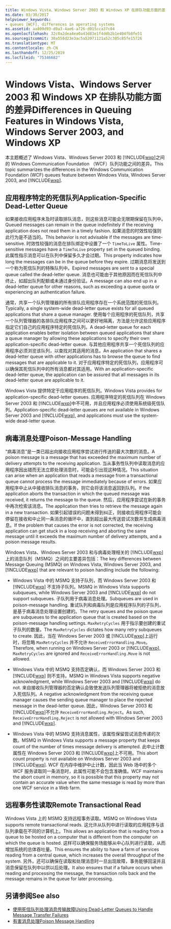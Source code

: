 ```yaml
---
title: Windows Vista、Windows Server 2003 和 Windows XP 在排队功能方面的差异
ms.date: 03/30/2017
helpviewer_keywords:
- queues [WCF], differences in operating systems
ms.assetid: aa809d93-d0a3-4ae6-a726-d015cca37c04
ms.openlocfilehash: 32c0a2dea4ea0a43d83e1f4ddb2b1e404fb8fe51
ms.sourcegitcommit: 30a558d23e3ac5a52071121a52c305c85fe15726
ms.translationtype: MT
ms.contentlocale: zh-CN
ms.lasthandoff: 12/25/2019
ms.locfileid: "75346682"
---
```

# <a name="differences-in-queuing-features-in-windows-vista-windows-server-2003-and-windows-xp"></a><span data-ttu-id="d2cad-102">Windows Vista、Windows Server 2003 和 Windows XP 在排队功能方面的差异</span><span class="sxs-lookup"><span data-stu-id="d2cad-102">Differences in Queuing Features in Windows Vista, Windows Server 2003, and Windows XP</span></span>
<span data-ttu-id="d2cad-103">本主题概述了 Windows Vista、Windows Server 2003 和 [!INCLUDE[wxp](../../../../includes/wxp-md.md)]之间的 Windows Communication Foundation （WCF）队列功能之间的差异。</span><span class="sxs-lookup"><span data-stu-id="d2cad-103">This topic summarizes the differences in the Windows Communication Foundation (WCF) queues feature between Windows Vista, Windows Server 2003, and [!INCLUDE[wxp](../../../../includes/wxp-md.md)].</span></span>  
  
## <a name="application-specific-dead-letter-queue"></a><span data-ttu-id="d2cad-104">应用程序特定的死信队列</span><span class="sxs-lookup"><span data-stu-id="d2cad-104">Application-Specific Dead-Letter Queue</span></span>  
 <span data-ttu-id="d2cad-105">如果接收应用程序未及时读取排队消息，则这些消息可能会无限期保留在队列中。</span><span class="sxs-lookup"><span data-stu-id="d2cad-105">Queued messages can remain in the queue indefinitely if the receiving application does not read them in a timely fashion.</span></span> <span data-ttu-id="d2cad-106">如果消息的时效性较强则此行为是不适当的。</span><span class="sxs-lookup"><span data-stu-id="d2cad-106">This behavior is not advisable if the messages are time-sensitive.</span></span> <span data-ttu-id="d2cad-107">时效性较强的消息在排队绑定中设置了一个 `TimeToLive` 属性。</span><span class="sxs-lookup"><span data-stu-id="d2cad-107">Time-sensitive messages have a `TimeToLive` property set in the queued binding.</span></span> <span data-ttu-id="d2cad-108">此属性指示消息可以在队列中保留多久才会过期。</span><span class="sxs-lookup"><span data-stu-id="d2cad-108">This property indicates how long the messages can be in the queue before they expire.</span></span> <span data-ttu-id="d2cad-109">过期消息将发送到一个称为死信队列的特殊队列中。</span><span class="sxs-lookup"><span data-stu-id="d2cad-109">Expired messages are sent to a special queue called the dead-letter queue.</span></span> <span data-ttu-id="d2cad-110">消息也可能由于其他原因而在死信队列中终止，如超出队列配额或未通过身份验证。</span><span class="sxs-lookup"><span data-stu-id="d2cad-110">A message can also end up in a dead-letter queue for other reasons, such as exceeding a queue quota or experiencing an authentication failure.</span></span>  
  
 <span data-ttu-id="d2cad-111">通常，共享一个队列管理器的所有排队应用程序存在一个系统范围的死信队列。</span><span class="sxs-lookup"><span data-stu-id="d2cad-111">Typically, a single system-wide dead-letter queue exists for all queued applications that share a queue manager.</span></span> <span data-ttu-id="d2cad-112">使用每个应用程序的死信队列，共享一个队列管理器的各排队应用程序之间可以更好地隔离，方法是允许这些应用程序指定它们自己的应用程序特定的死信队列。</span><span class="sxs-lookup"><span data-stu-id="d2cad-112">A dead-letter queue for each application enables better isolation between queued applications that share a queue manager by allowing these applications to specify their own application-specific dead-letter queue.</span></span> <span data-ttu-id="d2cad-113">与其他应用程序共享一个死信队列的应用程序必须浏览该队列，以查找对其适用的消息。</span><span class="sxs-lookup"><span data-stu-id="d2cad-113">An application that shares a dead-letter queue with other applications has to browse the queue to find messages that are applicable to it.</span></span> <span data-ttu-id="d2cad-114">对于应用程序特定的死信队列，应用程序可以确保其死信队列中的所有消息都对其适用。</span><span class="sxs-lookup"><span data-stu-id="d2cad-114">With an application-specific dead-letter queue, the application can be assured that all messages in its dead-letter queue are applicable to it.</span></span>  
  
 <span data-ttu-id="d2cad-115">Windows Vista 提供特定于应用程序的死信队列。</span><span class="sxs-lookup"><span data-stu-id="d2cad-115">Windows Vista provides for application-specific dead-letter queues.</span></span> <span data-ttu-id="d2cad-116">应用程序特定的死信队列在 Windows Server 2003 和 [!INCLUDE[wxp](../../../../includes/wxp-md.md)]中不可用，并且应用程序必须使用系统级死信队列。</span><span class="sxs-lookup"><span data-stu-id="d2cad-116">Application-specific dead-letter queues are not available in Windows Server 2003 and [!INCLUDE[wxp](../../../../includes/wxp-md.md)], and applications must use the system-wide dead-letter queue.</span></span>  
  
## <a name="poison-message-handling"></a><span data-ttu-id="d2cad-117">病毒消息处理</span><span class="sxs-lookup"><span data-stu-id="d2cad-117">Poison-Message Handling</span></span>  
 <span data-ttu-id="d2cad-118">“病毒消息”是一类已超出向接收应用程序尝试进行传送的最大次数的消息。</span><span class="sxs-lookup"><span data-stu-id="d2cad-118">A poison message is a message that has exceeded the maximum number of delivery attempts to the receiving application.</span></span> <span data-ttu-id="d2cad-119">当从事务性队列中读取消息的应用程序因出错而无法立即处理消息时，可能会引出现这种情况。</span><span class="sxs-lookup"><span data-stu-id="d2cad-119">This situation can arise when an application that reads a message from a transactional queue cannot process the message immediately because of errors.</span></span> <span data-ttu-id="d2cad-120">如果应用程序中止从中接收排队消息的事务，则它会将该消息返回到队列。</span><span class="sxs-lookup"><span data-stu-id="d2cad-120">If the application aborts the transaction in which the queued message was received, it returns the message to the queue.</span></span> <span data-ttu-id="d2cad-121">然后，应用程序尝试在新的事务中再次检索该消息。</span><span class="sxs-lookup"><span data-stu-id="d2cad-121">The application then tries to retrieve the message again in a new transaction.</span></span> <span data-ttu-id="d2cad-122">如果引起错误的问题未得到纠正，则接收应用程序可能会停留在接收和中止同一条消息的循环中，直到超出最大传送尝试次数并生成病毒消息。</span><span class="sxs-lookup"><span data-stu-id="d2cad-122">If the problem that causes the error is not corrected, the receiving application can get stuck in a loop receiving and aborting the same message until it exceeds the maximum number of delivery attempts, and a poison message results.</span></span>  
  
 <span data-ttu-id="d2cad-123">Windows Vista、Windows Server 2003 和与病毒处理相关的 [!INCLUDE[wxp](../../../../includes/wxp-md.md)] 上的消息队列（MSMQ）之间的主要差异包括：</span><span class="sxs-lookup"><span data-stu-id="d2cad-123">The key differences between Message Queuing (MSMQ) on Windows Vista, Windows Server 2003, and [!INCLUDE[wxp](../../../../includes/wxp-md.md)] that are relevant to poison handling include the following:</span></span>  
  
- <span data-ttu-id="d2cad-124">Windows Vista 中的 MSMQ 支持子队列，而 Windows Server 2003 和 [!INCLUDE[wxp](../../../../includes/wxp-md.md)] 不支持子队列。</span><span class="sxs-lookup"><span data-stu-id="d2cad-124">MSMQ in Windows Vista supports subqueues, while Windows Server 2003 and [!INCLUDE[wxp](../../../../includes/wxp-md.md)] do not support subqueues.</span></span> <span data-ttu-id="d2cad-125">子队列用于病毒消息处理。</span><span class="sxs-lookup"><span data-stu-id="d2cad-125">Subqueues are used in poison-message handling.</span></span> <span data-ttu-id="d2cad-126">重试队列和病毒队列是应用程序队列的子队列，是基于病毒消息处理设置创建的。</span><span class="sxs-lookup"><span data-stu-id="d2cad-126">The retry queues and the poison queue are subqueues to the application queue that is created based on the poison-message handling settings.</span></span> <span data-ttu-id="d2cad-127">`MaxRetryCycles` 用于指示要创建的重试子队列的数量。</span><span class="sxs-lookup"><span data-stu-id="d2cad-127">The `MaxRetryCycles` dictates how many retry subqueues to create.</span></span> <span data-ttu-id="d2cad-128">因此，当在 Windows Server 2003 或 [!INCLUDE[wxp](../../../../includes/wxp-md.md)]上运行时，将忽略 `MaxRetryCycles` 并不允许 `ReceiveErrorHandling.Move`。</span><span class="sxs-lookup"><span data-stu-id="d2cad-128">Therefore, when running on Windows Server 2003 or [!INCLUDE[wxp](../../../../includes/wxp-md.md)], `MaxRetryCycles` are ignored and `ReceiveErrorHandling.Move` is not allowed.</span></span>  
  
- <span data-ttu-id="d2cad-129">Windows Vista 中的 MSMQ 支持否定确认，而 Windows Server 2003 和 [!INCLUDE[wxp](../../../../includes/wxp-md.md)] 则不支持。</span><span class="sxs-lookup"><span data-stu-id="d2cad-129">MSMQ in Windows Vista supports negative acknowledgment, while Windows Server 2003 and [!INCLUDE[wxp](../../../../includes/wxp-md.md)] do not.</span></span> <span data-ttu-id="d2cad-130">来自接收队列管理器的否定确认会致使发送队列管理器将被拒绝的消息放入死信队列。</span><span class="sxs-lookup"><span data-stu-id="d2cad-130">A negative acknowledgment from the receiving queue manager causes the sending queue manager to place the rejected message in the dead-letter queue.</span></span> <span data-ttu-id="d2cad-131">因此，Windows Server 2003 和 [!INCLUDE[wxp](../../../../includes/wxp-md.md)]不允许 `ReceiveErrorHandling.Reject`。</span><span class="sxs-lookup"><span data-stu-id="d2cad-131">As such, `ReceiveErrorHandling.Reject` is not allowed with Windows Server 2003 and [!INCLUDE[wxp](../../../../includes/wxp-md.md)].</span></span>  
  
- <span data-ttu-id="d2cad-132">Windows Vista 中的 MSMQ 支持消息属性，该属性保留尝试消息传递的次数。</span><span class="sxs-lookup"><span data-stu-id="d2cad-132">MSMQ in Windows Vista supports a message property that keeps count of the number of times message delivery is attempted.</span></span> <span data-ttu-id="d2cad-133">此中止计数属性在 Windows Server 2003 和 [!INCLUDE[wxp](../../../../includes/wxp-md.md)]上不可用。</span><span class="sxs-lookup"><span data-stu-id="d2cad-133">This abort count property is not available on Windows Server 2003 and [!INCLUDE[wxp](../../../../includes/wxp-md.md)].</span></span> <span data-ttu-id="d2cad-134">WCF 在内存中维护中止计数，因此当 Web 场中的多个 WCF 服务读取同一条消息时，此属性可能不会包含准确值。</span><span class="sxs-lookup"><span data-stu-id="d2cad-134">WCF maintains the abort count in memory, so it is possible that this property may not contain an accurate value when the same message is read by more than one WCF service in a Web farm.</span></span>  
  
## <a name="remote-transactional-read"></a><span data-ttu-id="d2cad-135">远程事务性读取</span><span class="sxs-lookup"><span data-stu-id="d2cad-135">Remote Transactional Read</span></span>  
 <span data-ttu-id="d2cad-136">Windows Vista 上的 MSMQ 支持远程事务读取。</span><span class="sxs-lookup"><span data-stu-id="d2cad-136">MSMQ on Windows Vista supports remote transactional reads.</span></span> <span data-ttu-id="d2cad-137">这允许从队列中进行读取的应用程序与该队列承载在不同的计算机上。</span><span class="sxs-lookup"><span data-stu-id="d2cad-137">This allows an application that is reading from a queue to be hosted on a computer that is different from the computer on which the queue is hosted.</span></span> <span data-ttu-id="d2cad-138">这样可以确保服务场能够从中心队列进行读取，从而增加系统的总体吞吐量。</span><span class="sxs-lookup"><span data-stu-id="d2cad-138">This ensures the ability to have a farm of services reading from a central queue, which increases the overall throughput of the system.</span></span> <span data-ttu-id="d2cad-139">另外，还可以确保在读取和处理消息时一旦出现故障，事务能够回滚并且消息保留在队列中以供以后处理。</span><span class="sxs-lookup"><span data-stu-id="d2cad-139">It also ensures that if a failure occurs when reading and processing the message, the transaction rolls back and the message remains in the queue for later processing.</span></span>  
  
## <a name="see-also"></a><span data-ttu-id="d2cad-140">另请参阅</span><span class="sxs-lookup"><span data-stu-id="d2cad-140">See also</span></span>

- [<span data-ttu-id="d2cad-141">使用死信队列处理消息传输故障</span><span class="sxs-lookup"><span data-stu-id="d2cad-141">Using Dead-Letter Queues to Handle Message Transfer Failures</span></span>](../../../../docs/framework/wcf/feature-details/using-dead-letter-queues-to-handle-message-transfer-failures.md)
- [<span data-ttu-id="d2cad-142">有害消息处理</span><span class="sxs-lookup"><span data-stu-id="d2cad-142">Poison Message Handling</span></span>](../../../../docs/framework/wcf/feature-details/poison-message-handling.md)
